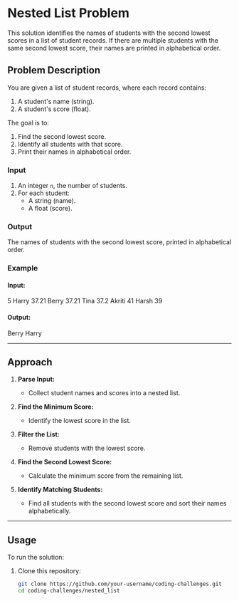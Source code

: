 # Nested List Problem

This solution identifies the names of students with the second lowest scores in a list of student records. If there are multiple students with the same second lowest score, their names are printed in alphabetical order.

## Problem Description

You are given a list of student records, where each record contains:
1. A student's name (string).
2. A student's score (float).

The goal is to:
1. Find the second lowest score.
2. Identify all students with that score.
3. Print their names in alphabetical order.

### Input
1. An integer `n`, the number of students.
2. For each student:
   - A string (name).
   - A float (score).

### Output
The names of students with the second lowest score, printed in alphabetical order.

### Example

#### Input:
5 Harry 37.21 Berry 37.21 Tina 37.2 Akriti 41 Harsh 39
#### Output:
Berry Harry


---

## Approach

1. **Parse Input:**
   - Collect student names and scores into a nested list.

2. **Find the Minimum Score:**
   - Identify the lowest score in the list.

3. **Filter the List:**
   - Remove students with the lowest score.

4. **Find the Second Lowest Score:**
   - Calculate the minimum score from the remaining list.

5. **Identify Matching Students:**
   - Find all students with the second lowest score and sort their names alphabetically.

---

## Usage

To run the solution:
1. Clone this repository:
   ```bash
   git clone https://github.com/your-username/coding-challenges.git
   cd coding-challenges/nested_list

